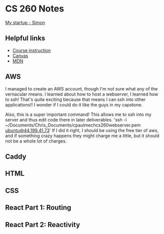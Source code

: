 # CS 260 Notes

[My startup - Simon](https://simon.cs260.click)

## Helpful links

- [Course instruction](https://github.com/webprogramming260)
- [Canvas](https://byu.instructure.com)
- [MDN](https://developer.mozilla.org)

## AWS

I managed to create an AWS account, though I'm not sure what any of the vernacular means.
I learned about how to host a webserver, I learned how to ssh! That's quite exciting because that means I can ssh into other applications!! I wonder if I could do it like the guys in my capstone.

Also, this is a super important command! This allows me to ssh into my server and thus edit code there in later deliverables. 
'ssh -i ~/Documents/Chris_Documents/cpaulmechcs260webserver.pem ubuntu@44.199.41.73'
If I did it right, I should be using the free tier of aws, and if something crazy happens they might charge me a little, but it should not be a whole lot of charges.

## Caddy


## HTML


## CSS


## React Part 1: Routing

## React Part 2: Reactivity


